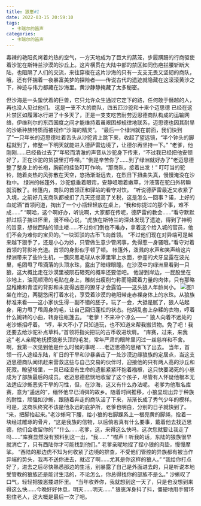 ```yaml
---
title: 狼崽#1
date: 2022-03-15 20:59:10
tags:
  - 卡瑞尔的笛声
categories:
  - 卡瑞尔的笛声
---
```


毒辣的艳阳炙烤着灼热的空气，一方天地成为了巨大的蒸笼，步履蹒跚的行商驱使着沙驼在斯特兰沙漠的沙丘上。这片横贯在大陆中部的禁区如同伤疤拦腰斩断大陆，也阻隔了人们的交流，来往穿梭在这片沙海的只有一支支无畏又坚韧的商队，哦，还有怀揣着一夜暴富美梦的探险者——传说古代的遗迹就隐藏在这滚滚黄沙之下，神迹与伟力都藏在沙海里。黄沙静静掩藏了太多秘密。
<!-- more -->
但沙海是一头蛰伏着的巨兽，它只允许众生通过它定下的路，任何敢于僭越的人，再也没人见过他们。
这是一支不大的商队，四五匹沙驼和十来个迈思德 已经在这片禁区如履薄冰行进了十多天了，正是一支支吃苦耐劳迈思德商队构成的运输网络，伊维利尔的东西国度之间才能维持着虽艰困却规律地联系，迈思德也因其耐旱的沙蜥种族特质而被视作“沙海的精灵”。
“最后一个绿洲就在前面，我们快到了”一只年长的迈思德吐着舌头从沙驼背上跳下来，收起了望远镜，“半个钟头的脚程就到了，修整一下明天就能进入德萨雷边境了，让德尔再坚持一下。”
“老爹，他刚刚……已经昏过去了”年轻而清澈的声音从沙驼身下传来，“不过我已经把他安顿好了，正在沙驼的货袋里打呼哩。”
“倒是辛苦你了……到了绿洲就好办了”老迈思德整了整身上的长袍，胸前的挂坠叮叮作响，“那商队，接着出发！”
叮叮当的驼铃，随着炎热的风弥散在天空，悠扬渐渐远去，在烈日下扭曲失真，慢慢淹没在沙粒中。
绿洲的帐篷外，沙驼低垂着眼帘，安静咀嚼着嫩草，汁液落在驼臼外转瞬就消散了。帐篷内，商队的首领正和驿站的看守对饮。
“听说德萨雷最近又收紧了入境，之前好几支商队都被扣了几天还提高了关税，这是怎么一回事？诺，上好的血蛇酒”首领问道，掏出了一个小瓶轻轻放在桌上，“我和你提过的那个事，难不成……”
“啊哈，这个啊好办，听说啊，大家都在传呢，德萨雷的教会……”看守默默抓过瓶子揣进怀里，漫不经心说，“虎族在斯特兰的深处发现了遗迹，得到了神明的旨意，想做西陆的领主喽……不过你们倒也不难办，拿着这个给入城的官员，他们不会为难你的宝贝的。”一块斑驳的古币飞向首领。
“不过他们现在对异端可是越来越下狠手了，还是小心为妙，只管做生意少管闲事，免得惹一身骚哦。”看守对着首领的背影补充道。首领的身影似乎顿了顿。
帐篷外，泼溅的水声和笑声给这片绿洲带来了些许生机，一簇灰黑毛球从水潭里窜上水面，参差的犬牙显露在波光里，毛团甩了甩滴落的头顶水珠，露出了暗绿眼瞳。在沙漠中的绿洲里看到一只狼，这大概比走在沙漠里被陨石砸死的概率还要低吧。
他游到岸边，一屁股坐在沙地上，油亮顺滑的毛贴在身上，雕刻出瘦削匀称而隐藏着力量的肉体，只有那略显稚嫩和青涩的背影和未变得凶恶的獠牙才会露馅——这头狼人年龄尚小。
![图1](C1.jpg)
坐在岸边，两腿悠闲打着水花，享受着沙漠的艳阳带走赤裸身体上的水珠。从狼族标准来看——这小家伙生得一副不错的胚子。玩了一会，大抵是腻了，狼人站起身，用力甩了甩周身的毛，让自己回归蓬松的状态。他胡乱套上杂糅的衣物，哼着什么婉转的小曲，转身往帐篷去。
“老爹！不来冲个凉么——”
狼人向着不远处的老沙蜥招呼着。
“哼，半大不小了只知道玩，也不知道来帮我搬货物。免了吧！我还要去给沙驼补点草料。”首领将指尖把玩的古币收进坎肩。
“库赛，过来，来我这”
老人亲昵地抚摸狼崽头顶的毛发，常年严肃的眼眸里闪过一丝慈祥和不舍。
啊，我第一次见到他是什么时候的事呢……老迈思德的思绪飞了出去。
当年，首领一行人途经东陆，旷日的干旱和沙暴袭击了一处沙漠边缘狼族的定居点，当这支迈思德商队闻讯赶来营救这些与自己交易的伙伴时，迎接他的只有两人高的沙丘和死寂。瞭望塔里，一具已经没有生命的遗骸紧紧环抱着襁褓，这只快要渴死的小崽成为了部族最后的成员。老迈思德悲悯地收留了这个孩子，尽管有人怀疑他根本无法适应沙蜥恶劣干旱的习性，但，在沙海，这又有什么办法呢。
老爹为他取名库赛，意为“遥远的”，缅怀他早已消弭的故乡。随着时间推移，小狼显现出异于种族的耐性，顽强如沙蜥，跟随着奔走的商队活了下来，渐渐长成了秀气少年的模样。可是，这商队终究不该是他永远的庇护所，老爹也明白，分别的日子就快到了。
“来，把脚抬起来。”老沙蜥弯下腰，给小狼的右脚踝系上一根亮黄的脚绳，拴着一块经过雕琢的骨片，“这是我族的信物，以后倘若真有什么要事，戴着他去找迈思德，他们会收留你的”
“什么……老爹，这，来得这么快吗，这次您就要让我走了吗……”库赛显然没有预料到这一出，“我……”
“噤声！听我的话，东陆的狼族很早就消亡了，只有西陆你才可能找到他们。”
老爹亲昵地捏了捏小狼的肉垫，慢慢摩挲。
“西陆的那边虎不知为何收紧了边境的排查，不受他们管控的异族都有被当作异端的势头，我再不送你进去，就迟了啊……尤其是你这样的狼人。”
“我给你打点好了，进去之后尽快熟悉那边的生活，别暴露了自己是外面进去的，只是听说本地受管教的狼族还是能讨生活的，不论怎么，你总得找你的部族不是么。”
沙蜥叹了口气，轻轻把狼崽搂进怀里。
“当年收养你，我就想到这一天了，只是也没想到来得这么快……今晚好好休息，明天……明天……”
狼崽浑身抖了抖，僵硬地用手臂环抱住老人，这大概是最后一次了吧。
